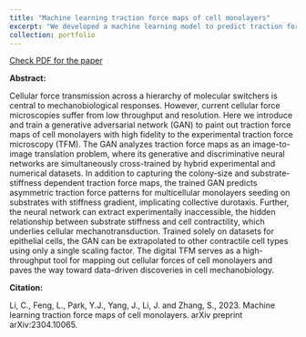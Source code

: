 ```yaml
---
title: "Machine learning traction force maps of cell monolayers"
excerpt: "We developed a machine learning model to predict traction force maps for contractile cell monolayers. <br/><img src='/images/ML_TFM_arxiv_fig_1.jpg'>"
collection: portfolio
---
```


[Check PDF for the paper](http://lichanghao.github.io/files/Machine_learning_traction_force_maps_of_cell_monolayers.pdf)

**Abstract:**

Cellular force transmission across a hierarchy of molecular switchers is central to mechanobiological responses. However, current cellular force microscopies suffer from low throughput and resolution. Here we introduce and train a generative adversarial network (GAN) to paint out traction force maps of cell monolayers with high fidelity to the experimental traction force microscopy (TFM). The GAN analyzes traction force maps as an image-to-image translation problem, where its generative and discriminative neural networks are simultaneously cross-trained by hybrid experimental and numerical datasets. In addition to capturing the colony-size and substrate-stiffness dependent traction force maps, the trained GAN predicts asymmetric traction force patterns for multicellular monolayers seeding on substrates with stiffness gradient, implicating collective durotaxis. Further, the neural network can extract experimentally inaccessible, the hidden relationship between substrate stiffness and cell contractility, which underlies cellular mechanotransduction. Trained solely on datasets for epithelial cells, the GAN can be extrapolated to other contractile cell types using only a single scaling factor. The digital TFM serves as a high-throughput tool for mapping out cellular forces of cell monolayers and paves the way toward data-driven discoveries in cell mechanobiology.

**Citation:**

Li, C., Feng, L., Park, Y.J., Yang, J., Li, J. and Zhang, S., 2023. Machine learning traction force maps of cell monolayers. arXiv preprint arXiv:2304.10065.
